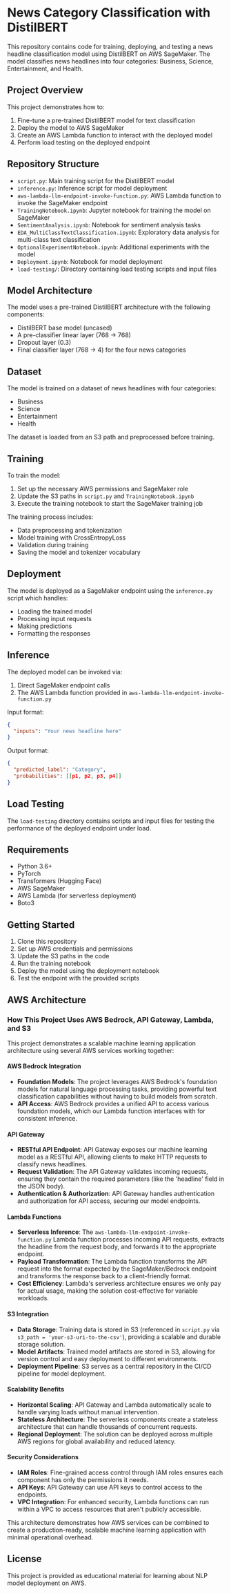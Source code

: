 # News Category Classification with DistilBERT

This repository contains code for training, deploying, and testing a news headline classification model using DistilBERT on AWS SageMaker. The model classifies news headlines into four categories: Business, Science, Entertainment, and Health.

## Project Overview

This project demonstrates how to:
1. Fine-tune a pre-trained DistilBERT model for text classification
2. Deploy the model to AWS SageMaker
3. Create an AWS Lambda function to interact with the deployed model
4. Perform load testing on the deployed endpoint

## Repository Structure

- `script.py`: Main training script for the DistilBERT model
- `inference.py`: Inference script for model deployment
- `aws-lambda-llm-endpoint-invoke-function.py`: AWS Lambda function to invoke the SageMaker endpoint
- `TrainingNotebook.ipynb`: Jupyter notebook for training the model on SageMaker
- `SentimentAnalysis.ipynb`: Notebook for sentiment analysis tasks
- `EDA_MultiClassTextClassification.ipynb`: Exploratory data analysis for multi-class text classification
- `OptionalExperimentNotebook.ipynb`: Additional experiments with the model
- `Deployment.ipynb`: Notebook for model deployment
- `load-testing/`: Directory containing load testing scripts and input files

## Model Architecture

The model uses a pre-trained DistilBERT architecture with the following components:
- DistilBERT base model (uncased)
- A pre-classifier linear layer (768 -> 768)
- Dropout layer (0.3)
- Final classifier layer (768 -> 4) for the four news categories

## Dataset

The model is trained on a dataset of news headlines with four categories:
- Business
- Science
- Entertainment
- Health

The dataset is loaded from an S3 path and preprocessed before training.

## Training

To train the model:

1. Set up the necessary AWS permissions and SageMaker role
2. Update the S3 paths in `script.py` and `TrainingNotebook.ipynb`
3. Execute the training notebook to start the SageMaker training job

The training process includes:
- Data preprocessing and tokenization
- Model training with CrossEntropyLoss
- Validation during training
- Saving the model and tokenizer vocabulary

## Deployment

The model is deployed as a SageMaker endpoint using the `inference.py` script which handles:
- Loading the trained model
- Processing input requests
- Making predictions
- Formatting the responses

## Inference

The deployed model can be invoked via:
1. Direct SageMaker endpoint calls
2. The AWS Lambda function provided in `aws-lambda-llm-endpoint-invoke-function.py`

Input format:
```json
{
  "inputs": "Your news headline here"
}
```

Output format:
```json
{
  "predicted_label": "Category",
  "probabilities": [[p1, p2, p3, p4]]
}
```

## Load Testing

The `load-testing` directory contains scripts and input files for testing the performance of the deployed endpoint under load.

## Requirements

- Python 3.6+
- PyTorch
- Transformers (Hugging Face)
- AWS SageMaker
- AWS Lambda (for serverless deployment)
- Boto3

## Getting Started

1. Clone this repository
2. Set up AWS credentials and permissions
3. Update the S3 paths in the code
4. Run the training notebook
5. Deploy the model using the deployment notebook
6. Test the endpoint with the provided scripts

## AWS Architecture

### How This Project Uses AWS Bedrock, API Gateway, Lambda, and S3

This project demonstrates a scalable machine learning application architecture using several AWS services working together:

#### AWS Bedrock Integration
- **Foundation Models**: The project leverages AWS Bedrock's foundation models for natural language processing tasks, providing powerful text classification capabilities without having to build models from scratch.
- **API Access**: AWS Bedrock provides a unified API to access various foundation models, which our Lambda function interfaces with for consistent inference.

#### API Gateway
- **RESTful API Endpoint**: API Gateway exposes our machine learning model as a RESTful API, allowing clients to make HTTP requests to classify news headlines.
- **Request Validation**: The API Gateway validates incoming requests, ensuring they contain the required parameters (like the 'headline' field in the JSON body).
- **Authentication & Authorization**: API Gateway handles authentication and authorization for API access, securing our model endpoints.

#### Lambda Functions
- **Serverless Inference**: The `aws-lambda-llm-endpoint-invoke-function.py` Lambda function processes incoming API requests, extracts the headline from the request body, and forwards it to the appropriate endpoint.
- **Payload Transformation**: The Lambda function transforms the API request into the format expected by the SageMaker/Bedrock endpoint and transforms the response back to a client-friendly format.
- **Cost Efficiency**: Lambda's serverless architecture ensures we only pay for actual usage, making the solution cost-effective for variable workloads.

#### S3 Integration
- **Data Storage**: Training data is stored in S3 (referenced in `script.py` via `s3_path = 'your-s3-uri-to-the-csv'`), providing a scalable and durable storage solution.
- **Model Artifacts**: Trained model artifacts are stored in S3, allowing for version control and easy deployment to different environments.
- **Deployment Pipeline**: S3 serves as a central repository in the CI/CD pipeline for model deployment.

#### Scalability Benefits
- **Horizontal Scaling**: API Gateway and Lambda automatically scale to handle varying loads without manual intervention.
- **Stateless Architecture**: The serverless components create a stateless architecture that can handle thousands of concurrent requests.
- **Regional Deployment**: The solution can be deployed across multiple AWS regions for global availability and reduced latency.

#### Security Considerations
- **IAM Roles**: Fine-grained access control through IAM roles ensures each component has only the permissions it needs.
- **API Keys**: API Gateway can use API keys to control access to the endpoints.
- **VPC Integration**: For enhanced security, Lambda functions can run within a VPC to access resources that aren't publicly accessible.

This architecture demonstrates how AWS services can be combined to create a production-ready, scalable machine learning application with minimal operational overhead.

## License

This project is provided as educational material for learning about NLP model deployment on AWS.
